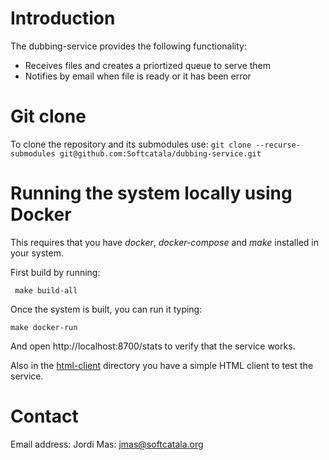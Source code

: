 # Introduction

The dubbing-service provides the following functionality:
* Receives files and creates a priortized queue to serve them
* Notifies by email when file is ready or it has been error


#  Git clone

To clone the repository and its submodules use:
``git clone --recurse-submodules git@github.com:Softcatala/dubbing-service.git``

# Running the system locally using Docker

This requires that you have *docker*, *docker-compose* and *make* installed in your system.

First build by running:

```shell
 make build-all
```

Once the system is built, you can run it typing:

```shell
make docker-run
```

And open http://localhost:8700/stats to verify that the service works.

Also in the [html-client](html-client) directory you have a simple HTML client to test the service.


# Contact

Email address: Jordi Mas: jmas@softcatala.org

